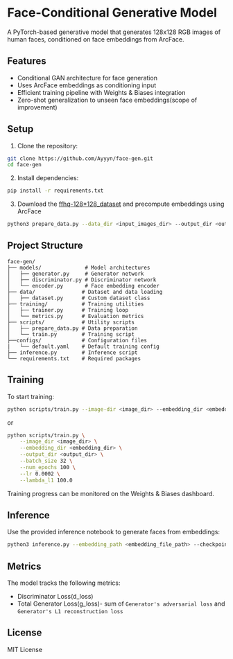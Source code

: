 # Face-Conditional Generative Model

A PyTorch-based generative model that generates 128x128 RGB images of human faces, conditioned on face embeddings from ArcFace.

## Features

- Conditional GAN architecture for face generation
- Uses ArcFace embeddings as conditioning input
- Efficient training pipeline with Weights & Biases integration
- Zero-shot generalization to unseen face embeddings(scope of improvement)

## Setup

1. Clone the repository:
```bash
git clone https://github.com/Ayyyn/face-gen.git
cd face-gen
```

2. Install dependencies:
```bash
pip install -r requirements.txt
```

3. Download the [ffhq-128*128_dataset](https://www.kaggle.com/datasets/greatgamedota/ffhq-face-data-set) and precompute embeddings using ArcFace
```bash
python3 prepare_data.py --data_dir <input_images_dir> --output_dir <output_embeddings_dir>
```

## Project Structure

```
face-gen/
├── models/              # Model architectures
│   ├── generator.py     # Generator network
│   ├── discriminator.py # Discriminator network
│   └── encoder.py       # Face embedding encoder
├── data/               # Dataset and data loading
│   ├── dataset.py      # Custom dataset class
├── training/           # Training utilities
│   ├── trainer.py      # Training loop
│   └── metrics.py      # Evaluation metrics
├── scripts/            # Utility scripts
│   ├── prepare_data.py # Data preparation
│   └── train.py        # Training script
├──configs/             # Configuration files
|   └── default.yaml    # Default training config
├── inference.py        # Inference script
└── requirements.txt    # Required packages

```

## Training

To start training:

```bash
python scripts/train.py --image-dir <image_dir> --embedding_dir <embedding_dir> --output_dir <output_dir> --config configs/default.yaml
```
or
```bash
python scripts/train.py \
    --image_dir <image_dir> \
    --embedding_dir <embedding_dir> \
    --output_dir <output_dir> \
    --batch_size 32 \
    --num_epochs 100 \
    --lr 0.0002 \
    --lambda_l1 100.0
```

Training progress can be monitored on the Weights & Biases dashboard.

## Inference

Use the provided inference notebook to generate faces from embeddings:

```bash
python3 inference.py --embedding_path <embedding_file_path> --checkpoint_path <checkoint_path> --output_path <output_path>
```

## Metrics

The model tracks the following metrics:
- Discriminator Loss(d_loss)
- Total Generator Loss(g_loss)- sum of ```Generator's adversarial loss``` and ```Generator's L1 reconstruction loss```

## License

MIT License 
